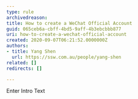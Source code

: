 ```yaml
---
type: rule
archivedreason: 
title: How to create a WeChat Official Account
guid: 065ceb6a-cbff-4bd5-9aff-4b3ebcbbb877
uri: how-to-create-a-wechat-official-account
created: 2020-09-07T06:21:52.0000000Z
authors:
- title: Yang Shen
  url: https://ssw.com.au/people/yang-shen
related: []
redirects: []

---
```



Enter Intro Text
<br><excerpt class='endintro'></excerpt><br>



